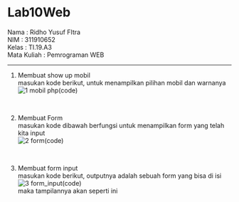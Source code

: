 # Lab10Web
Nama        : Ridho Yusuf FItra<br>
NIM         : 311910652<br>
Kelas       : TI.19.A3<br>
Mata Kuliah : Pemrograman WEB<hr>

1. Membuat show up mobil<br>
masukan kode berikut, untuk menampilkan pilihan mobil dan warnanya<br>
![1  mobil php(code)](https://user-images.githubusercontent.com/59679660/121254791-e2e1c180-c8d4-11eb-943f-3aa046f8307a.png)<br>
<br>

2. Membuat Form<br>
masukan kode dibawah berfungsi untuk menampilkan form yang telah kita input<br>
![2  form(code)](https://user-images.githubusercontent.com/59679660/121255062-2b997a80-c8d5-11eb-8445-af59da90c766.png)<br>
<br>

3. Membuat form input<br>
masukan kode berikut, outputnya adalah sebuah form yang bisa di isi<br>
![3  form_input(code)](https://user-images.githubusercontent.com/59679660/121255179-508ded80-c8d5-11eb-832c-4c4b8dc5e0c9.png)<br>
maka tampilannya akan seperti ini<br>
<br>
